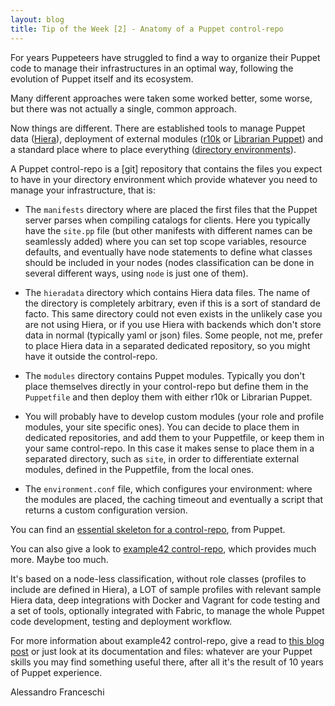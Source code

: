 ```yaml
---
layout: blog
title: Tip of the Week [2] - Anatomy of a Puppet control-repo
---
```


For years Puppeteers have struggled to find a way to organize their Puppet code to manage their infrastructures in an optimal way, following the evolution of Puppet itself and its ecosystem.

Many different approaches were taken some worked better, some worse, but there was not actually a single, common approach.

Now things are different. There are established tools to manage Puppet data ([Hiera](https://docs.puppet.com/hiera/)), deployment of external modules ([r10k](https://docs.puppet.com/pe/latest/r10k.html) or [Librarian Puppet](https://github.com/voxpupuli/librarian-puppet)) and a standard place where to place everything ([directory environments](https://docs.puppet.com/puppet/latest/environments_configuring.html)).

A Puppet control-repo is a [git] repository that contains the files you expect to have in your directory environment which provide whatever you need to manage your infrastructure, that is:

  - The ```manifests``` directory where are placed the first files that the Puppet server parses when compiling catalogs for clients. Here you typically have the ```site.pp``` file (but other manifests with different names can be seamlessly added) where you can set top scope variables, resource defaults, and eventually have node statements to define what classes should be included in your nodes (nodes classification can be done in several different ways, using ```node``` is just one of them).

  - The ```hieradata``` directory which contains Hiera data files. The name of the directory is completely arbitrary, even if this is a sort of standard de facto. This same directory could not even exists in the unlikely case you are not using Hiera, or if you use Hiera with backends which don't store data in normal (typically yaml or json) files. Some people, not me, prefer to place Hiera data in a separated dedicated repository, so you might have it outside the control-repo.

  - The ```modules``` directory contains Puppet modules. Typically you don't place themselves directly in your control-repo but define them in the ```Puppetfile``` and then deploy them with either r10k or Librarian Puppet.

  - You will probably have to develop custom modules (your role and profile modules, your site specific ones). You can decide to place them in dedicated repositories, and add them to your Puppetfile, or keep them in your same control-repo. In this case it makes sense to place them in a separated directory, such as ```site```, in order to differentiate external modules, defined in the Puppetfile, from the local ones.

  - The ```environment.conf``` file, which configures your environment: where the modules are placed, the caching timeout and eventually a script that returns a custom configuration version.

You can find an [essential skeleton for a control-repo](https://github.com/puppetlabs/control-repo), from Puppet.

You can also give a look to [example42 control-repo](https://github.com/example42/control-repo), which provides much more. Maybe too much.

It's based on a node-less classification, without role classes (profiles to include are defined in Hiera), a LOT of sample profiles with relevant sample Hiera data, deep integrations with Docker and Vagrant for code testing and a set of tools, optionally integrated with Fabric, to manage the whole Puppet code development, testing and deployment workflow.

For more information about example42 control-repo, give a read to [this blog post](http://www.example42.com/2016/05/11/a-modern-puppet4-control-repo/) or just look at its documentation and files: whatever are your Puppet skills you may find something useful there, after all it's the result of 10 years of Puppet experience.

Alessandro Franceschi
